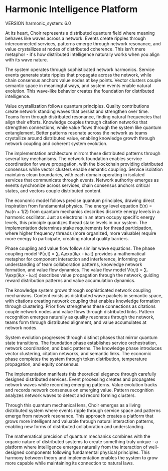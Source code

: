 # Harmonic Intelligence Platform

VERSION harmonic_system: 6.0

At its heart, Choir represents a distributed quantum field where meaning behaves like waves across a network. Events create ripples through interconnected services, patterns emerge through network resonance, and value crystallizes at nodes of distributed coherence. This isn't mere metaphor - it's how distributed intelligence naturally works when you align with its wave nature.

The system operates through sophisticated network harmonics. Service events generate state ripples that propagate across the network, while chain consensus anchors value nodes at key points. Vector clusters couple semantic space in meaningful ways, and system events enable natural evolution. This wave-like behavior creates the foundation for distributed intelligence.

Value crystallization follows quantum principles. Quality contributions create network standing waves that persist and strengthen over time. Teams form through distributed resonance, finding natural frequencies that align their efforts. Knowledge couples through citation networks that strengthen connections, while value flows through the system like quantum entanglement. Better patterns resonate across the network as teams crystallize around distributed value, enabling knowledge growth through network coupling and coherent system evolution.

The implementation architecture mirrors these distributed patterns through several key mechanisms. The network foundation enables service coordination for wave propagation, with the blockchain providing distributed consensus while vector clusters enable semantic coupling. Service isolation maintains clean boundaries, with each domain operating in isolated services that communicate through events. Network authority emerges as events synchronize across services, chain consensus anchors critical states, and vectors couple distributed content.

The economic model follows precise quantum principles, drawing direct inspiration from fundamental physics. The energy level equation E(n) = ℏω(n + 1/2) from quantum mechanics describes discrete energy levels in a harmonic oscillator. Just as electrons in an atom occupy specific energy levels, this principle quantizes thread stake levels in our system. The implementation determines stake requirements for thread participation, where higher frequency threads (more organized, more valuable) require more energy to participate, creating natural quality barriers.

Phase coupling and value flow follow similar wave equations. The phase coupling model Ψ(x,t) = ∑ᵢ Aᵢexp(ikᵢx - iωᵢt) provides a mathematical metaphor for component interaction and interference, informing our understanding of team collaboration patterns, knowledge network formation, and value flow dynamics. The value flow model V(x,t) = ∑ᵢ Vᵢexp(ikᵢx - iωᵢt) describes value propagation through the network, guiding reward distribution patterns and value accumulation dynamics.

The knowledge system grows through sophisticated network coupling mechanisms. Content exists as distributed wave packets in semantic space, with citations creating network coupling that enables knowledge formation through clustering. Prior flow strengthens these connections as citations couple network nodes and value flows through distributed links. Pattern recognition emerges naturally as quality resonates through the network, teams form through distributed alignment, and value accumulates at network nodes.

System evolution progresses through distinct phases that mirror quantum state transitions. The foundation phase establishes service orchestration, network coordination, and basic patterns. The knowledge phase introduces vector clustering, citation networks, and semantic links. The economic phase completes the system through token distribution, temperature propagation, and equity consensus.

The implementation manifests this theoretical elegance through carefully designed distributed services. Event processing creates and propagates network waves while recording emerging patterns. Value evolution tracks and records network consensus on emerging value. Pattern recognition analyzes network waves to detect and record forming clusters.

Through this quantum mechanical lens, Choir emerges as a living distributed system where events ripple through service space and patterns emerge from network resonance. This approach creates a platform that grows more intelligent and valuable through natural interaction patterns, enabling new forms of distributed collaboration and understanding.

The mathematical precision of quantum mechanics combines with the organic nature of distributed systems to create something truly unique - a platform where intelligence emerges naturally from the interaction of well-designed components following fundamental physical principles. This harmony between theory and implementation enables the system to grow more capable while maintaining its connection to natural laws.
